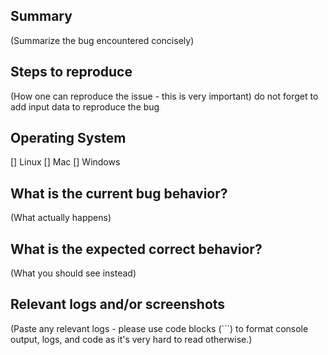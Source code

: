 Summary
-------

(Summarize the bug encountered concisely)


Steps to reproduce
------------------

(How one can reproduce the issue - this is very important)
do not forget to add input data to reproduce the bug

Operating System
-----------------

[] Linux
[] Mac
[] Windows

What is the current bug behavior?
---------------------------------

(What actually happens)


What is the expected correct behavior?
--------------------------------------

(What you should see instead)


Relevant logs and/or screenshots
--------------------------------

(Paste any relevant logs - please use code blocks (```) to format console output,
logs, and code as it's very hard to read otherwise.)
